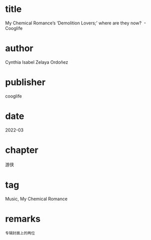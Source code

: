 # title
My Chemical Romance’s ‘Demolition Lovers;’ where are they now?  - Cooglife

# author
Cynthia Isabel Zelaya Ordoñez

# publisher
cooglife

# date
2022-03

# chapter
游侠

# tag
Music, My Chemical Romance

# remarks
`专辑封面上的两位`
